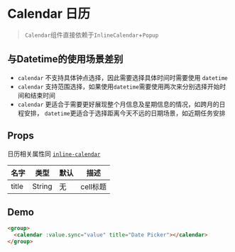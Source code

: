 # Calendar 日历

> `Calendar`组件直接依赖于`InlineCalendar`+`Popup` 

## 与Datetime的使用场景差别

+ `calendar` 不支持具体钟点选择，因此需要选择具体时间时需要使用 `datetime`
+ `calendar` 支持范围选择，如果使用`datetime`需要使用两次来分别选择开始时间和结束时间
+ `calendar` 更适合于需要更好展现整个月信息及星期信息的情况，如跨月的日程安排， `datetime`更适合于选择距离今天不远的日期场景，如近期任务安排


## Props

日历相关属性同 [`inline-calendar`](inline-calendar.md)

| 名字 | 类型 | 默认 | 描述 |
|-----|-----|-----|-----|
| title | String | 无 | cell标题 |

## Demo

``` html
<group>
  <calendar :value.sync="value" title="Date Picker"></calendar>
</group>
```
